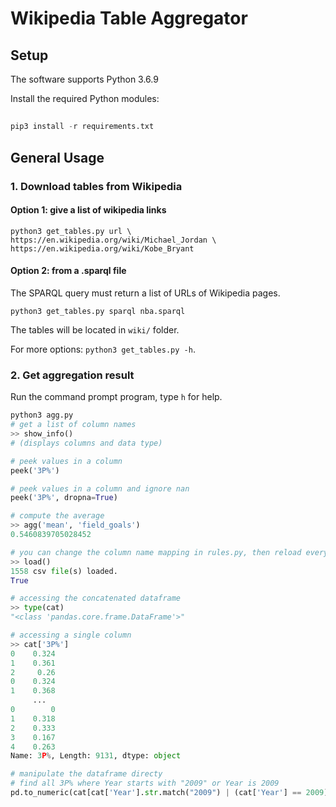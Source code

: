 # Wikipedia Table Aggregator
## Setup
The software supports Python 3.6.9

Install the required Python modules:
##
```python
pip3 install -r requirements.txt
```

## General Usage

### 1. Download tables from Wikipedia

#### Option 1: give a list of wikipedia links

```
python3 get_tables.py url \
https://en.wikipedia.org/wiki/Michael_Jordan \
https://en.wikipedia.org/wiki/Kobe_Bryant
```

#### Option 2: from a .sparql file

The SPARQL query must return a list of URLs of Wikipedia pages.
```
python3 get_tables.py sparql nba.sparql 
```

The tables will be located in `wiki/` folder. 

For more options: `python3 get_tables.py -h`. 

### 2. Get aggregation result

Run the command prompt program, type `h` for help.
```python
python3 agg.py
# get a list of column names
>> show_info()
# (displays columns and data type)

# peek values in a column
peek('3P%')

# peek values in a column and ignore nan
peek('3P%', dropna=True)

# compute the average
>> agg('mean', 'field_goals')
0.5460839705028452

# you can change the column name mapping in rules.py, then reload everything
>> load()
1558 csv file(s) loaded.
True

# accessing the concatenated dataframe
>> type(cat)
"<class 'pandas.core.frame.DataFrame'>"

# accessing a single column
>> cat['3P%']
0    0.324
1    0.361
2     0.26
0    0.324
1    0.368
     ...  
0        0
1    0.318
2    0.333
3    0.167
4    0.263
Name: 3P%, Length: 9131, dtype: object

# manipulate the dataframe directy
# find all 3P% where Year starts with "2009" or Year is 2009
pd.to_numeric(cat[cat['Year'].str.match("2009") | (cat['Year'] == 2009)]['3P%'], errors='coerce')

```